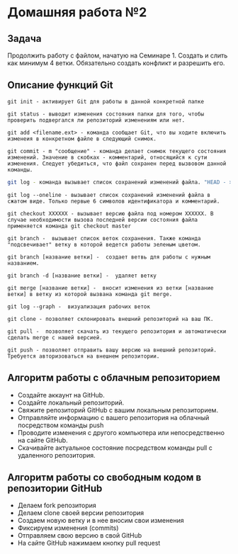 # Домашняя работа №2

## Задача
Продолжить работу с файлом, начатую на Семинаре 1. Создать и слить как минимум 4 ветки. Обязательно создать конфликт и разрешить его.

## Описание функций Git 



```Sh
git init - активирует Git для работы в данной конкретной папке
```

```Sh
git status - выводит изменения состояния папки для того, чтобы проверить подвергался ли репозиторий изменениям или нет.
```

```Sh
git add <filename.ext> - команда сообщает Git, что вы ходите включить изменеия в конкретном файле в следующий снимок. 
```

```Sh
git commit - m "сообщение" - команда делает снимок текущего состояния изменений. Значение в скобках - комментарий, относящийся к сути изменения. Следует убедиться, что файл сохранен перед вызвовом данной команды.
```

```sh
git log - команда вызывает список сохранений изменений файла. "HEAD - > master" - номер самого последнего изменения. Для выхода из вывода log следует нажать клавишу "q".
```

```Sh
git log --oneline - вызывает список сохранений изменений файла в сжатом виде. Только первые 6 символов идентификатора и комментарий.
```

```
git checkout XXXXXX - вызывает версию файла под номером XXXXXX. В случае необходимости вызова последней версии состояния файла применяется команда git checkout master
```

```Sh
git branch -  вызывает список веток сохранения. Также команда "подсвечивает" ветку в которой ведется работы зеленым цветом.
```
 
 ```Sh
 git branch [название ветки] -  создает ветвь для работы с нужным названием.
```

```Sh
git branch -d [название ветки] -  удаляет ветку

```

```Sh
git merge [название ветки] -  вносит изменения из ветки [название ветки] в ветку из которой вызвана команда git merge.
```

```Sh
git log --graph -  визуализация рабочих веток
```

```Sh
git clone - позволяет склонировать внешний репозиторий на ваш ПК.
```

```Sh
git pull -  позволяет скачать из текущего репозитория и автоматически сделать merge с нашей версией.
```

```Sh
git push - позволяет отправить вашу версию на внешний репозиторий. Требуется авторизоваться на внешнем репозитории.
```
## Алгоритм работы с облачным репозиторием
 
 * Создайте аккаунт на GitHub.
 * Создайте локальный репозиторий.
 * Свяжите репозиторий GitHub c вашим локальным репозиторием.
 * Отправляйте информацию с вашего репозитория на облачный посредством команды push
 * Проводите изменения с другого компьютера или непосредственно на сайте GitHub.
 * Скачивайте актуальное состояние посредством команды pull c удаленного репозитория.

## Алгоритм работы со свободным кодом в репозитории GitHub

* Делаем fork репозитория
* Делаем clone своей версии репозитория
* Создаем новую ветку и в нее вносим свои изменения
* Фиксируем изменения (commits)
* Отправляем свою версию в свой GitHub
* На сайте GitHub нажимаем кнопку pull request